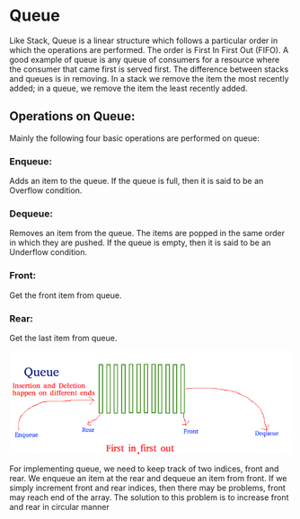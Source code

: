 # Queue 
Like Stack, Queue is a linear structure which follows a particular order in which the operations are performed. The order is First In First Out (FIFO).  A good example of queue is any queue of consumers for a resource where the consumer that came first is served first.
The difference between stacks and queues is in removing. In a stack we remove the item the most recently added; in a queue, we remove the item the least recently added.

## Operations on Queue:
Mainly the following four basic operations are performed on queue:

### Enqueue: 
Adds an item to the queue. If the queue is full, then it is said to be an Overflow condition.
### Dequeue: 
Removes an item from the queue. The items are popped in the same order in which they are pushed. If the queue is empty, then it is said to be an Underflow condition.
### Front: 
Get the front item from queue.
### Rear: 
Get the last item from queue.


![alt text](material/Queue.png)

For implementing queue, we need to keep track of two indices, front and rear. We enqueue an item at the rear and dequeue an item from front. If we simply increment front and rear indices, then there may be problems, front may reach end of the array. The solution to this problem is to increase front and rear in circular manner